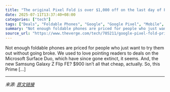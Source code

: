 ```yaml
---
title: "The original Pixel Fold is over $1,000 off on the last day of Prime Day"
date: 2025-07-11T13:37:40+08:00
categories: ["tech"]
tags: ["Deals", "Foldable Phones", "Google", "Google Pixel", "Mobile", "Prime Day", "Tech"]
summary: "Not enough foldable phones are priced for people who just want to try them out without going broke. We used to love pointing readers to deals on the Microsoft Surface Duo, which have since gone extinc"
source_url: "https://www.theverge.com/tech/705211/google-pixel-fold-prime-day-deal-sale-foldable"
---
```


Not enough foldable phones are priced for people who just want to try them out without going broke. We used to love pointing readers to deals on the Microsoft Surface Duo, which have since gone extinct, it seems. And, the new Samsung Galaxy Z Flip FE? $900 isn’t all that cheap, actually. So, this Prime [&#8230;]

---

*来源: [原文链接](https://www.theverge.com/tech/705211/google-pixel-fold-prime-day-deal-sale-foldable)*
